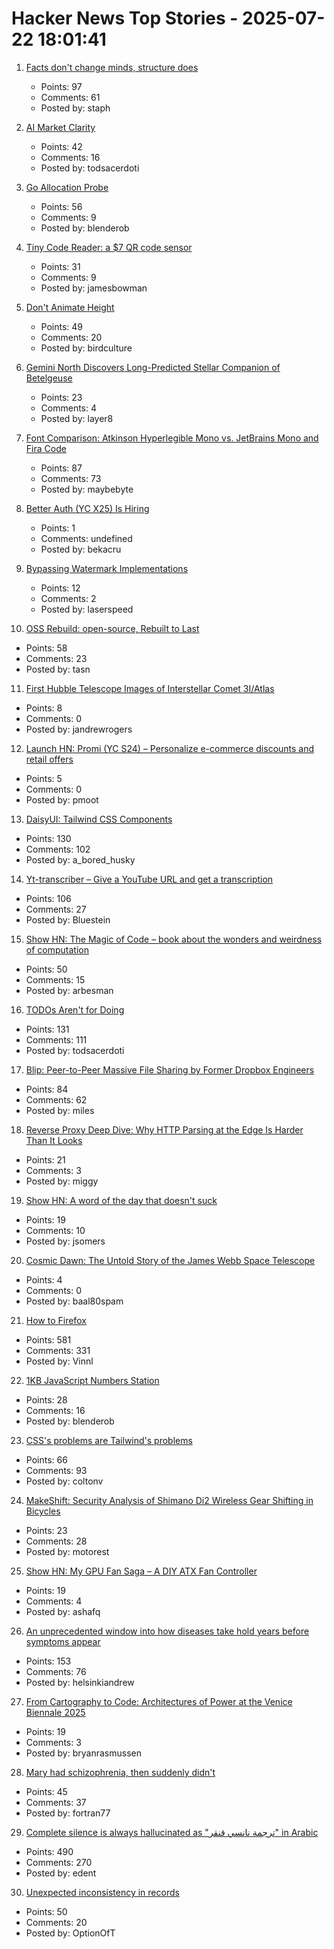 # Hacker News Top Stories - 2025-07-22 18:01:41

1. [Facts don't change minds, structure does](https://vasily.cc/blog/facts-dont-change-minds/)
   - Points: 97
   - Comments: 61
   - Posted by: staph

2. [AI Market Clarity](https://blog.eladgil.com/p/ai-market-clarity)
   - Points: 42
   - Comments: 16
   - Posted by: todsacerdoti

3. [Go Allocation Probe](https://www.scattered-thoughts.net/writing/go-allocation-probe/)
   - Points: 56
   - Comments: 9
   - Posted by: blenderob

4. [Tiny Code Reader: a $7 QR code sensor](https://excamera.substack.com/p/tiny-code-reader-a-7-qr-code-sensor)
   - Points: 31
   - Comments: 9
   - Posted by: jamesbowman

5. [Don't Animate Height](https://www.granola.ai/blog/dont-animate-height)
   - Points: 49
   - Comments: 20
   - Posted by: birdculture

6. [Gemini North Discovers Long-Predicted Stellar Companion of Betelgeuse](https://noirlab.edu/public/news/noirlab2523/)
   - Points: 23
   - Comments: 4
   - Posted by: layer8

7. [Font Comparison: Atkinson Hyperlegible Mono vs. JetBrains Mono and Fira Code](https://www.anthes.is/font-comparison-review-atkinson-hyperlegible-mono.html)
   - Points: 87
   - Comments: 73
   - Posted by: maybebyte

8. [Better Auth (YC X25) Is Hiring](https://www.ycombinator.com/companies/better-auth/jobs/N0CtN58-staff-engineer)
   - Points: 1
   - Comments: undefined
   - Posted by: bekacru

9. [Bypassing Watermark Implementations](https://blog.kulkan.com/bypassing-watermark-implementations-fe39e98ca22b)
   - Points: 12
   - Comments: 2
   - Posted by: laserspeed

10. [OSS Rebuild: open-source, Rebuilt to Last](https://security.googleblog.com/2025/07/introducing-oss-rebuild-open-source.html)
   - Points: 58
   - Comments: 23
   - Posted by: tasn

11. [First Hubble Telescope Images of Interstellar Comet 3I/Atlas](https://bsky.app/profile/astrafoxen.bsky.social/post/3luiwnar3j22o)
   - Points: 8
   - Comments: 0
   - Posted by: jandrewrogers

12. [Launch HN: Promi (YC S24) – Personalize e-commerce discounts and retail offers](undefined)
   - Points: 5
   - Comments: 0
   - Posted by: pmoot

13. [DaisyUI: Tailwind CSS Components](https://daisyui.com/)
   - Points: 130
   - Comments: 102
   - Posted by: a_bored_husky

14. [Yt-transcriber – Give a YouTube URL and get a transcription](https://github.com/pmarreck/yt-transcriber)
   - Points: 106
   - Comments: 27
   - Posted by: Bluestein

15. [Show HN: The Magic of Code – book about the wonders and weirdness of computation](https://themagicofcode.com/sample/)
   - Points: 50
   - Comments: 15
   - Posted by: arbesman

16. [TODOs Aren't for Doing](https://sophiebits.com/2025/07/21/todos-arent-for-doing)
   - Points: 131
   - Comments: 111
   - Posted by: todsacerdoti

17. [Blip: Peer-to-Peer Massive File Sharing by Former Dropbox Engineers](https://blip.net/)
   - Points: 84
   - Comments: 62
   - Posted by: miles

18. [Reverse Proxy Deep Dive: Why HTTP Parsing at the Edge Is Harder Than It Looks](https://startwithawhy.com/reverseproxy/2025/07/20/ReverseProxy-Deep-Dive-Part2.html)
   - Points: 21
   - Comments: 3
   - Posted by: miggy

19. [Show HN: A word of the day that doesn't suck](undefined)
   - Points: 19
   - Comments: 10
   - Posted by: jsomers

20. [Cosmic Dawn: The Untold Story of the James Webb Space Telescope](https://plus.nasa.gov/video/cosmic-dawn-the-untold-story-of-the-james-webb-space-telescope/)
   - Points: 4
   - Comments: 0
   - Posted by: baal80spam

21. [How to Firefox](https://kau.sh/blog/how-to-firefox/)
   - Points: 581
   - Comments: 331
   - Posted by: Vinnl

22. [1KB JavaScript Numbers Station](https://shkspr.mobi/blog/2025/07/1kb-js-numbers-station/)
   - Points: 28
   - Comments: 16
   - Posted by: blenderob

23. [CSS's problems are Tailwind's problems](https://colton.dev/blog/tailwind-is-the-worst-of-all-worlds/)
   - Points: 66
   - Comments: 93
   - Posted by: coltonv

24. [MakeShift: Security Analysis of Shimano Di2 Wireless Gear Shifting in Bicycles](https://www.usenix.org/conference/woot24/presentation/motallebighomi)
   - Points: 23
   - Comments: 28
   - Posted by: motorest

25. [Show HN: My GPU Fan Saga – A DIY ATX Fan Controller](https://shafq.at/my-gpu-fan-saga.html)
   - Points: 19
   - Comments: 4
   - Posted by: ashafq

26. [An unprecedented window into how diseases take hold years before symptoms appear](https://www.bloomberg.com/news/articles/2025-07-18/what-scientists-learned-scanning-the-bodies-of-100-000-brits)
   - Points: 153
   - Comments: 76
   - Posted by: helsinkiandrew

27. [From Cartography to Code: Architectures of Power at the Venice Biennale 2025](https://www.stirworld.com/see-features-from-cartography-to-code-architectures-of-power-at-the-venice-biennale-2025)
   - Points: 19
   - Comments: 3
   - Posted by: bryanrasmussen

28. [Mary had schizophrenia, then suddenly didn't](https://www.newyorker.com/magazine/2025/07/28/mary-had-schizophrenia-then-suddenly-she-didnt)
   - Points: 45
   - Comments: 37
   - Posted by: fortran77

29. [Complete silence is always hallucinated as "ترجمة نانسي قنقر" in Arabic](https://github.com/openai/whisper/discussions/2608)
   - Points: 490
   - Comments: 270
   - Posted by: edent

30. [Unexpected inconsistency in records](https://codeblog.jonskeet.uk/2025/07/19/unexpected-inconsistency-in-records/)
   - Points: 50
   - Comments: 20
   - Posted by: OptionOfT

